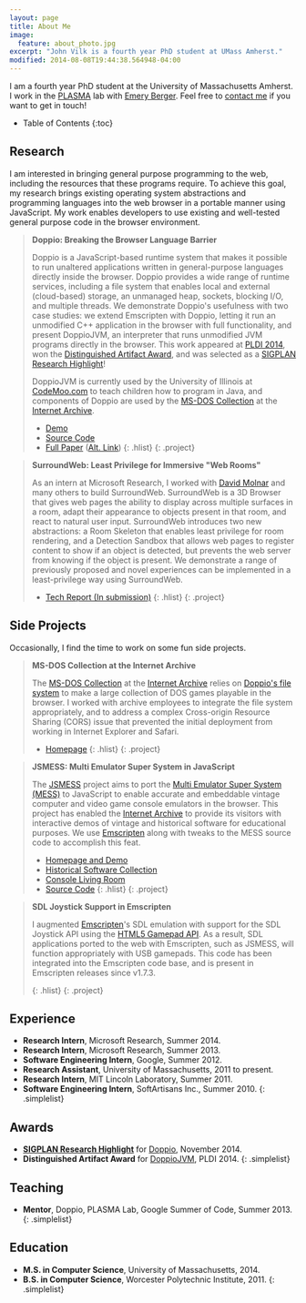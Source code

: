 ```yaml
---
layout: page
title: About Me
image:
  feature: about_photo.jpg
excerpt: "John Vilk is a fourth year PhD student at UMass Amherst."
modified: 2014-08-08T19:44:38.564948-04:00
---
```


I am a fourth year PhD student at the University of Massachusetts Amherst. I work in the [PLASMA](http://www.cs.umass.edu/~plasma/) lab with [Emery Berger](http://emeryberger.com/). Feel free to [contact me](../contact/) if you want to get in touch!

* Table of Contents
{:toc}

## Research

I am interested in bringing general purpose programming to the web, including the resources that these programs require. To achieve this goal, my research brings existing operating system abstractions and programming languages into the web browser in a portable manner using JavaScript. My work enables developers to use existing and well-tested general purpose code in the browser environment.

> **Doppio: Breaking the Browser Language Barrier**
>
> Doppio is a JavaScript-based runtime system that makes it possible to run unaltered applications written in general-purpose languages directly inside the browser. Doppio provides a wide range of runtime services, including a file system that enables local and external (cloud-based) storage, an unmanaged heap, sockets, blocking I/O, and multiple threads. We demonstrate Doppio's usefulness with two case studies: we extend Emscripten with Doppio, letting it run an unmodified C++ application in the browser with full functionality, and present DoppioJVM, an interpreter that runs unmodified JVM programs directly in the browser. This work appeared at [PLDI 2014](http://conferences.inf.ed.ac.uk/pldi2014/), won the [Distinguished Artifact Award](http://pldi14-aec.cs.brown.edu/), and was selected as a [SIGPLAN Research Highlight](http://www.sigplan.org/Newsletters/CACM/Papers/)!
>
> DoppioJVM is currently used by the University of Illinois at [CodeMoo.com](http://codemoo.com/) to teach children how to program in Java, and components of Doppio are used by the [MS-DOS Collection](https://archive.org/details/softwarelibrary_msdos_games/v2) at the [Internet Archive](https://archive.org/).
>
> * [Demo](http://doppiojvm.org/)
> * [Source Code](https://github.com/plasma-umass/doppio)
> * [Full Paper](http://dl.acm.org/citation.cfm?id=2594293) ([Alt. Link](https://plasma-umass.github.io/doppio-demo/paper.pdf))
> {: .hlist}
{: .project}

> **SurroundWeb: Least Privilege for Immersive "Web Rooms"**
>
> As an intern at Microsoft Research, I worked with [David Molnar](http://research.microsoft.com/en-us/people/dmolnar/) and many others to build SurroundWeb. SurroundWeb is a 3D Browser that gives web pages the ability to display across multiple surfaces in a room, adapt their appearance to objects present in that room, and react to natural user input. SurroundWeb introduces two new abstractions: a Room Skeleton that enables least privilege for room rendering, and a Detection Sandbox that allows web pages to register content to show if an object is detected, but prevents the web server from knowing if the object is present. We demonstrate a range of previously proposed and novel experiences can be implemented in a least-privilege way using SurroundWeb.
>
> * [Tech Report (In submission)](http://research.microsoft.com/apps/pubs/?id=209968)
> {: .hlist}
{: .project}

## Side Projects

Occasionally, I find the time to work on some fun side projects.

> **MS-DOS Collection at the Internet Archive**
>
> The [MS-DOS Collection](https://archive.org/details/softwarelibrary_msdos_games/v2) at the [Internet Archive](https://archive.org/) relies on [Doppio's file system](https://github.com/jvilk/browserfs) to make a large collection of DOS games playable in the browser. I worked with archive employees to integrate the file system appropriately, and to address a complex Cross-origin Resource Sharing (CORS) issue that prevented the initial deployment from working in Internet Explorer and Safari.
>
> * [Homepage](https://archive.org/details/softwarelibrary_msdos_games/v2)
> {: .hlist}
{: .project}

> **JSMESS: Multi Emulator Super System in JavaScript**
>
> The [JSMESS](http://jsmess.textfiles.com/) project aims to port the [Multi Emulator Super System (MESS)](http://mess.org/) to JavaScript to enable accurate and embeddable vintage computer and video game console emulators in the browser. This project has enabled the [Internet Archive](http://archive.org/) to provide its visitors with interactive demos of vintage and historical software for educational purposes. We use [Emscripten](https://github.com/kripken/emscripten) along with tweaks to the MESS source code to accomplish this feat.
>
> * [Homepage and Demo](http://jsmess.textfiles.com/)
> * [Historical Software Collection](https://archive.org/details/historicalsoftware)
> * [Console Living Room](https://archive.org/details/consolelivingroom)
> * [Source Code](https://github.com/jsmess/jsmess)
> {: .hlist}
{: .project}

> **SDL Joystick Support in Emscripten**
>
> I augmented [Emscripten](https://github.com/kripken/emscripten/)'s SDL emulation with support for the SDL Joystick API using the [HTML5 Gamepad API](http://www.w3.org/TR/gamepad/). As a result, SDL applications ported to the web with Emscripten, such as JSMESS, will function appropriately with USB gamepads. This code has been integrated into the Emscripten code base, and is present in Emscripten releases since v1.7.3.
>
> {: .hlist}
{: .project}

## Experience

* **Research Intern**, Microsoft Research, Summer 2014.
* **Research Intern**, Microsoft Research, Summer 2013.
* **Software Engineering Intern**, Google, Summer 2012.
* **Research Assistant**, University of Massachusetts, 2011 to present.
* **Research Intern**, MIT Lincoln Laboratory, Summer 2011.
* **Software Engineering Intern**, SoftArtisans Inc., Summer 2010.
{: .simplelist}

## Awards

* **[SIGPLAN Research Highlight](http://www.sigplan.org/Newsletters/CACM/Papers/)** for [Doppio](http://dl.acm.org/citation.cfm?id=2594293), November 2014.
* **Distinguished Artifact Award** for [DoppioJVM](http://github.com/plasma-umass/doppio), PLDI 2014.
{: .simplelist}

## Teaching

* **Mentor**, Doppio, PLASMA Lab, Google Summer of Code, Summer 2013.
{: .simplelist}

## Education

* **M.S. in Computer Science**, University of Massachusetts, 2014.
* **B.S. in Computer Science**, Worcester Polytechnic Institute, 2011.
{: .simplelist}
